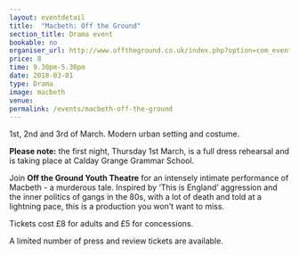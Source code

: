 ```yaml
---
layout: eventdetail
title:  "Macbeth: Off the Ground"
section_title: Drama event
bookable: no
organiser_url: http://www.offtheground.co.uk/index.php?option=com_eventbooking&view=category&layout=table&Itemid=164
price: 8
time: 9.30pm-5.30pm
date: 2018-03-01
type: Drama
image: macbeth
venue:
permalink: /events/macbeth-off-the-ground
---
```


1st, 2nd and 3rd of March. Modern urban setting and costume.

**Please note:** the first night, Thursday 1st March, is a full dress rehearsal and is taking place at Calday Grange Grammar School.

Join **Off the Ground Youth Theatre** for an intensely intimate performance of Macbeth - a murderous tale. Inspired by ‘This is England’ aggression and the inner politics of gangs in the 80s, with a lot of death and told at a lightning pace, this is a production you won’t want to miss.

Tickets cost £8 for adults and £5 for concessions.

A limited number of press and review tickets are available.
